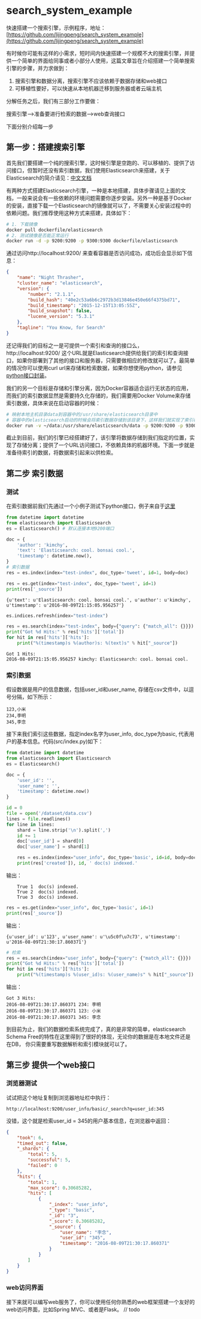 # search_system_example
快速搭建一个搜索引擎，示例程序，地址：[https://github.com/lijingpeng/search_system_example](https://github.com/lijingpeng/search_system_example)

有时候你可能有这样的小需求，短时间内快速搭建一个规模不大的搜索引擎，并提供一个简单的界面给同事或者小部分人使用，这篇文章旨在介绍搭建一个简单搜索引擎的步骤，并力求做到：

1. 搜索引擎和数据分离，搜索引擎不应该依赖于数据存储和web接口  
2. 可移植性要好，可以快速从本地机器迁移到服务器或者云端主机

分解任务之后，我们有三部分工作要做：  

搜索引擎——>准备要进行检索的数据——>web查询接口  

下面分别介绍每一步

## 第一步：搭建搜索引擎

首先我们要搭建一个纯的搜索引擎，这时候引擎是空跑的、可以移植的、提供了访问接口，但暂时还没有索引数据，我们使用Elasticsearch来搭建，关于Elasticsearch的简介请见：[中文文档](https://www.gitbook.com/book/looly/elasticsearch-the-definitive-guide-cn)  

有两种方式搭建Elasticsearch引擎，一种是本地搭建，具体步骤请见上面的文档，一般来说会有一些依赖的环境问题需要你逐步安装。另外一种是基于Docker的安装，直接下载一个Elasticsearch的镜像就可以了，不需要关心安装过程中的依赖问题。我们推荐使用这种方式来搭建，具体如下：
```bash
# 1. 下载镜像
docker pull dockerfile/elasticsearch
# 2. 测试镜像是否能正常运行
docker run -d -p 9200:9200 -p 9300:9300 dockerfile/elasticsearch
```
通过访问http://localhost:9200/ 来查看容器是否访问成功，成功后会显示如下信息：
```json
{
    "name": "Night Thrasher",
    "cluster_name": "elasticsearch",
    "version": {
        "number": "2.1.1",
        "build_hash": "40e2c53a6b6c2972b3d13846e450e66f4375bd71",
        "build_timestamp": "2015-12-15T13:05:55Z",
        "build_snapshot": false,
        "lucene_version": "5.3.1"
    },
    "tagline": "You Know, for Search"
}
```

还记得我们的目标之一是可提供一个索引和查询的接口么，http://localhost:9200/ 这个URL就是Elasticsearch提供给我们的索引和查询接口，如果你部署到了其他的接口和服务器，只需要做相应的修改就可以了。最简单的情况你可以使用curl url来存储和检索数据，如果你想使用python，请参见[python接口封装](https://www.elastic.co/guide/en/elasticsearch/client/python-api/current/index.html)。

我们的另一个目标是存储和引擎分离，因为Docker容器适合运行无状态的应用，而我们的索引数据显然是需要持久化存储的，我们需要用Docker Volume来存储索引数据，具体来说在启动容器的时候：
```bash
# 映射本地主机目录data到容器中的/usr/share/elasticsearch目录中
# 容器中的elasticsearch启动的时候会将索引数据存储到该目录下，这样我们就实现了索引和容器引擎分离存储的目标
docker run -v ~/data:/usr/share/elasticsearch/data -p 9200:9200 -p 9300:9300 -d docker/elasticsearch
```
截止到目前，我们的引擎已经搭建好了，该引擎将数据存储到我们指定的位置，实现了存储分离；提供了一个URL访问接口，不依赖具体的机器环境。下面一步就是准备待索引的数据，将数据索引起来以供检索。

## 第二步 索引数据

### 测试  
在索引数据前我们先通过一个小例子测试下python接口，例子来自于[这里](https://elasticsearch-py.readthedocs.io/en/master/)

```python
from datetime import datetime
from elasticsearch import Elasticsearch
es = Elasticsearch() # 默认连接本地9200端口

doc = {
    'author': 'kimchy',
    'text': 'Elasticsearch: cool. bonsai cool.',
    'timestamp': datetime.now(),
}
# 索引数据
res = es.index(index="test-index", doc_type='tweet', id=1, body=doc)
```


```python
res = es.get(index="test-index", doc_type='tweet', id=1)
print(res['_source'])
```

    {u'text': u'Elasticsearch: cool. bonsai cool.', u'author': u'kimchy', u'timestamp': u'2016-08-09T21:15:05.956257'}

```python
es.indices.refresh(index="test-index")

res = es.search(index="test-index", body={"query": {"match_all": {}}})
print("Got %d Hits:" % res['hits']['total'])
for hit in res['hits']['hits']:
    print("%(timestamp)s %(author)s: %(text)s" % hit["_source"])
```

    Got 1 Hits:
    2016-08-09T21:15:05.956257 kimchy: Elasticsearch: cool. bonsai cool.

### 索引数据
假设数据是用户的信息数据，包括user_id和user_name, 存储在csv文件中，以逗号分隔，如下所示：
```
123,小米
234,李明
345,李念
```
接下来我们索引这些数据，指定index名字为user_info, doc_type为basic, 代表用户的基本信息。代码(src/index.py)如下：


```python
from datetime import datetime
from elasticsearch import Elasticsearch
es = Elasticsearch()

doc = {
    'user_id': '',
    'user_name': '',
    'timestamp': datetime.now()
}

id = 0
file = open('/dataset/data.csv')
lines = file.readlines()
for line in lines:
    shard = line.strip('\n').split(',')
    id += 1
    doc['user_id'] = shard[0]
    doc['user_name'] = shard[1]

    res = es.index(index="user_info", doc_type='basic', id=id, body=doc)
    print(res['created']), id, ' doc(s) indexed.'
```
输出：  
```
    True 1  doc(s) indexed.  
    True 2  doc(s) indexed.  
    True 3  doc(s) indexed.  
```


```python
res = es.get(index="user_info", doc_type='basic', id=1)
print(res['_source'])
```
输出：  

    {u'user_id': u'123', u'user_name': u'\u5c0f\u7c73', u'timestamp': u'2016-08-09T21:30:17.860371'}

```python
# 检索
res = es.search(index="user_info", body={"query": {"match_all": {}}})
print("Got %d Hits:" % res['hits']['total'])
for hit in res['hits']['hits']:
    print("%(timestamp)s %(user_id)s: %(user_name)s" % hit["_source"])
```
输出：  
```
Got 3 Hits:
2016-08-09T21:30:17.860371 234: 李明
2016-08-09T21:30:17.860371 123: 小米
2016-08-09T21:30:17.860371 345: 李念
```
到目前为止，我们的数据检索系统完成了，真的是非常的简单，elasticsearch Schema Free的特性在这里得到了很好的体现，无论你的数据是在本地文件还是在DB， 你只需要重写数据解析和索引模块就可以了。

## 第三步 提供一个web接口

### 浏览器测试
试试把这个地址复制到浏览器地址栏中执行：
```
http://localhost:9200/user_info/basic/_search?q=user_id:345
```
没错，这个就是检索user_id = 345的用户基本信息，在浏览器中返回：
```json
{
    "took": 6,
    "timed_out": false,
    "_shards": {
        "total": 5,
        "successful": 5,
        "failed": 0
    },
    "hits": {
        "total": 1,
        "max_score": 0.30685282,
        "hits": [
            {
                "_index": "user_info",
                "_type": "basic",
                "_id": "3",
                "_score": 0.30685282,
                "_source": {
                    "user_name": "李念",
                    "user_id": "345",
                    "timestamp": "2016-08-09T21:30:17.860371"
                }
            }
        ]
    }
}
```

### web访问界面
接下来就可以编写web服务了，你可以使用任何你熟悉的web框架搭建一个友好的web访问界面，比如Spring MVC、或者是Flask。
// todo
